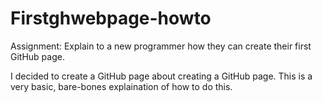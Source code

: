 # Firstghwebpage-howto

Assignment: Explain to a new programmer how they can create their first GitHub page. 

I decided to create a GitHub page about creating a GitHub page. This is a very basic, bare-bones explaination of how to do this.  
